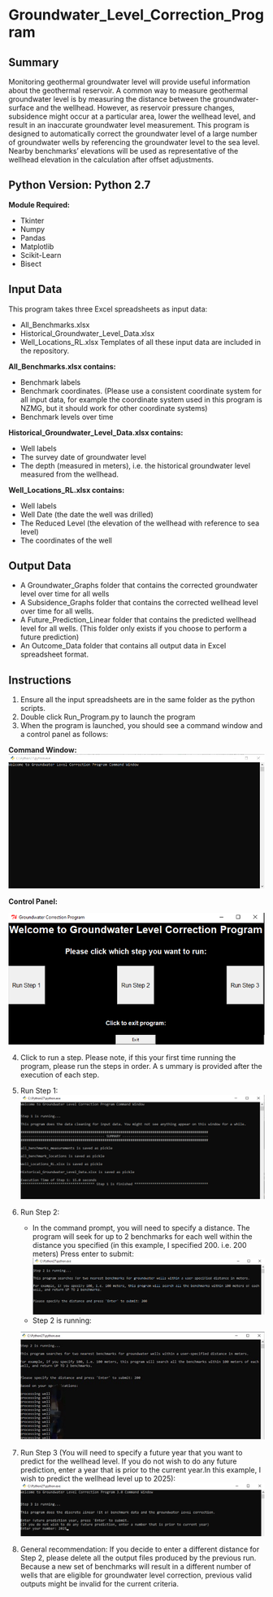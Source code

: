 # Groundwater_Level_Correction_Program

## Summary
Monitoring geothermal groundwater level will provide useful information about the geothermal reservoir. A common way to measure geothermal groundwater level is by measuring the distance between the groundwater-surface and the wellhead. However, as reservoir pressure changes, subsidence might occur at a particular area, lower the wellhead level, and result in an inaccurate groundwater level measurement. This program is designed to automatically correct the groundwater level of a large number of groundwater wells by referencing the groundwater level to the sea level. Nearby benchmarks’ elevations will be used as representative of the wellhead elevation in the calculation after offset adjustments.

## Python Version: Python 2.7
**Module Required:**
- Tkinter
- Numpy
- Pandas
- Matplotlib
- Scikit-Learn
- Bisect

## Input Data
This program takes three Excel spreadsheets as input data:
-	All_Benchmarks.xlsx
-	Historical_Groundwater_Level_Data.xlsx
-	Well_Locations_RL.xlsx
Templates of all these input data are included in the repository.

**All_Benchmarks.xlsx contains:**
-	Benchmark labels
-	Benchmark coordinates. (Please use a consistent coordinate system for all input data, for example the coordinate system used in this program is NZMG, but it should work for other coordinate systems)
-	Benchmark levels over time

**Historical_Groundwater_Level_Data.xlsx contains:**
-	Well labels
-	The survey date of groundwater level
-	The depth (measured in meters), i.e. the historical groundwater level measured from the wellhead.

**Well_Locations_RL.xlsx contains:**
-	Well labels
-	Well Date (the date the well was drilled)
-	The Reduced Level (the elevation of the wellhead with reference to sea level)
-	The coordinates of the well

## Output Data
-	A Groundwater_Graphs folder that contains the corrected groundwater level over time for all wells
-	A Subsidence_Graphs folder that contains the corrected wellhead level over time for all wells.
-	A Future_Prediction_Linear folder that contains the predicted wellhead level for all wells. (This folder only exists if you choose to perform a future prediction)
-	An Outcome_Data folder that contains all output data in Excel spreadsheet format.



## Instructions
1.	Ensure all the input spreadsheets are in the same folder as the python scripts.
2.	Double click Run_Program.py to launch the program
3.	When the program is launched, you should see a command window and a control panel as follows:

**Command Window:**
  ![Alt text](/command_window.png?raw=true "Command Window")

**Control Panel:**

![Alt text](/control_panel.png?raw=true "Control Panel")

4.	Click to run a step. Please note, if this your first time running the program, please run the steps in order. A s ummary is provided after the execution of each step.
5.	Run Step 1:
  ![Alt text](/step1.png?raw=true "Step 1")
6.	Run Step 2:
    - In the command prompt, you will need to specify a distance. The program will seek for up to 2 benchmarks for each well within the distance you specified (in this example, I specified 200. i.e. 200 meters) Press enter to submit:
    ![Alt text](/step2_1.png?raw=true "Step 2 - 1")
    - Step 2 is running:
    
    ![Alt text](/step2_2.png?raw=true "Step 2 - 2")
7.	Run Step 3 (You will need to specify a future year that you want to predict for the wellhead level. If you do not wish to do any future prediction, enter a year that is prior to the current year.In this example, I wish to predict the wellhead level up to 2025): 
![Alt text](/step3.png?raw=true "Step 3")
8.	General recommendation: If you decide to enter a different distance for Step 2, please delete all the output files produced by the previous run. Because a new set of benchmarks will result in a different number of wells that are eligible for groundwater level correction, previous valid outputs might be invalid for the current criteria.


